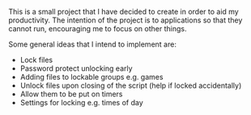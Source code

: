 This is a small project that I have decided to create in order to aid my 
productivity. The intention of the project is to applications so that they 
cannot run, encouraging me to focus on other things. 

Some general ideas that I intend to implement are:
 - Lock files
 - Password protect unlocking early
 - Adding files to lockable groups e.g. games
 - Unlock files upon closing of the script (help if locked accidentally)
 - Allow them to be put on timers
 - Settings for locking e.g. times of day